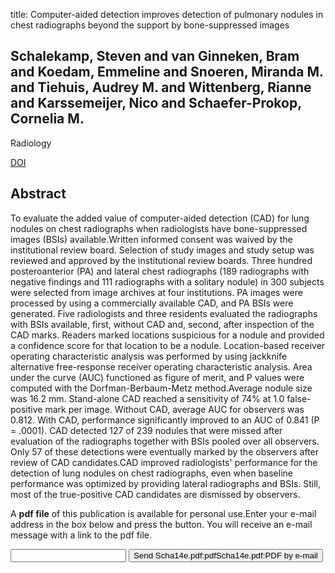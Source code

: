 title: Computer-aided detection improves detection of pulmonary nodules in chest radiographs beyond the support by bone-suppressed images

## Schalekamp, Steven and van Ginneken, Bram and Koedam, Emmeline and Snoeren, Miranda M. and Tiehuis, Audrey M. and Wittenberg, Rianne and Karssemeijer, Nico and Schaefer-Prokop, Cornelia M.
Radiology

<a href="https://doi.org/10.1148/radiol.14131315">DOI</a>

## Abstract
To evaluate the added value of computer-aided detection (CAD) for lung nodules on chest radiographs when radiologists have bone-suppressed images (BSIs) available.Written informed consent was waived by the institutional review board. Selection of study images and study setup was reviewed and approved by the institutional review boards. Three hundred posteroanterior (PA) and lateral chest radiographs (189 radiographs with negative findings and 111 radiographs with a solitary nodule) in 300 subjects were selected from image archives at four institutions. PA images were processed by using a commercially available CAD, and PA BSIs were generated. Five radiologists and three residents evaluated the radiographs with BSIs available, first, without CAD and, second, after inspection of the CAD marks. Readers marked locations suspicious for a nodule and provided a confidence score for that location to be a nodule. Location-based receiver operating characteristic analysis was performed by using jackknife alternative free-response receiver operating characteristic analysis. Area under the curve (AUC) functioned as figure of merit, and P values were computed with the Dorfman-Berbaum-Metz method.Average nodule size was 16.2 mm. Stand-alone CAD reached a sensitivity of 74% at 1.0 false-positive mark per image. Without CAD, average AUC for observers was 0.812. With CAD, performance significantly improved to an AUC of 0.841 (P = .0001). CAD detected 127 of 239 nodules that were missed after evaluation of the radiographs together with BSIs pooled over all observers. Only 57 of these detections were eventually marked by the observers after review of CAD candidates.CAD improved radiologists' performance for the detection of lung nodules on chest radiographs, even when baseline performance was optimized by providing lateral radiographs and BSIs. Still, most of the true-positive CAD candidates are dismissed by observers.

A <b>pdf file</b> of this publication is available for personal use.Enter your e-mail address in the box below and press the button. You will receive an e-mail message with a link to the pdf file.
<form action="sender.php">  <input type="text" name="email">  <input type="submit" value="Send Scha14e.pdf:pdfScha14e.pdf:PDF by e-mail"></form>
